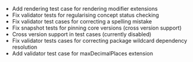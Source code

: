 * Add rendering test case for rendering modifier extensions
* Fix validator tests for regularising concept status checking
* Fix validator test cases for correcting a spelling mistake
* Fix snapshot tests for pinning core versions (cross version support)
* Cross version support in test cases (currently disabled)
* Fix validator tests cases for correcting package wildcard dependency resolution
* Add validator test case for maxDecimalPlaces extension
